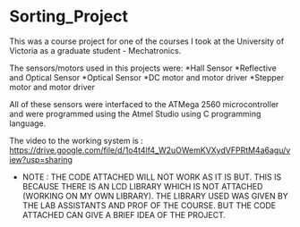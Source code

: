 # Sorting_Project

This was a course project for one of the courses I took at the University of Victoria as a graduate student - Mechatronics.

The sensors/motors used in this projects were:
    *Hall Sensor
    *Reflective and Optical Sensor
    *Optical Sensor
    *DC motor and motor driver
    *Stepper motor and motor driver
   
All of these sensors were interfaced to the ATMega 2560 microcontroller and were programmed using the Atmel Studio using C programming language.

The video to the working system is : https://drive.google.com/file/d/1o4t4lf4_W2uOWemKVXydVFPRtM4a6agu/view?usp=sharing

* NOTE : THE CODE ATTACHED WILL NOT WORK AS IT IS BUT. THIS IS BECAUSE THERE IS AN LCD LIBRARY WHICH IS NOT ATTACHED (WORKING ON MY OWN LIBRARY). THE LIBRARY USED WAS GIVEN BY THE LAB ASSISTANTS AND PROF OF THE COURSE. BUT THE CODE ATTACHED CAN GIVE A BRIEF IDEA OF THE PROJECT.
